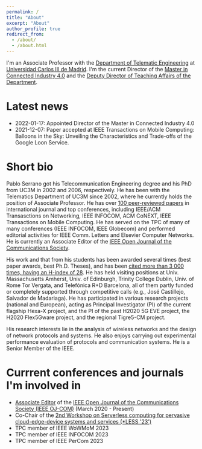 ```yaml
---
permalink: /
title: "About"
excerpt: "About"
author_profile: true
redirect_from: 
  - /about/
  - /about.html
---
```


I'm an Associate Professor with the [Department of Telematic Engineering](https://www.it.uc3m.es/) at [Universidad Carlos III de Madrid](https://www.uc3m.es). I'm the current Director of the [Master in Connected Industry 4.0](https://www.uc3m.es/master/connected-industry-4.0) and the [Deputy Director of Teaching Affairs of the Department](https://www.uc3m.es/ss/Satellite/UC3MInstitucional/es/Detalle/Organismo_C/1371206570334/1371206569261/Ingenieria_Telematica). 


# Latest news
- 2022-01-17: Appointed Director of the Master in Connected Industry 4.0
- 2021-12-07: Paper accepted at IEEE Transactions on Mobile Computing: Balloons in the Sky: Unveiling the Characteristics and Trade-offs of the Google Loon Service.

# Short bio

Pablo Serrano got his Telecommunication Engineering degree and his PhD from UC3M in 2002 and 2006, respectively. He has been with the Telematics Department of UC3M since 2002, where he currently holds the position of Associate Professor. He has over [100 peer-reviewed papers]() in international journal and top conferences, including IEEE/ACM Transasctions on Networking, IEEE INFOCOM, ACM CoNEXT, IEEE Transactions on Mobile Computing. He has served on the TPC of many of many conferences (IEEE INFOCOM, IEEE Globecom) and performed editorial activities for IEEE Comm. Letters and Elsevier Computer Networks. He is currently an Associate Editor of the [IEEE Open Journal of the Communications Society](https://www.comsoc.org/publications/journals/ieee-ojcoms). 

His work and that from his students has been awarded several times (best paper awards, best Ph.D. Theses), and has been [cited more than 3 000 times, having an H-index of 28](http://scholar.google.com/citations?user=5exVXrIAAAAJ). He has held visiting positions at Univ. Massachusetts Amherst, Univ. of Edinburgh, Trinity College Dublin, Univ. of Rome Tor Vergata, and Telefónica R+D Barcelona, all of them partly funded or completely supported through competitive calls (e.g., José Castillejo, Salvador de Madariaga). He has participated in various research projects (national and European), acting as Principal Investigator (PI) of the current flagship Hexa-X project, and the PI of the past H2020 5G EVE project, the H2020 Flex5Gware project, and the regional Tigre5-CM project.

His research interests lie in the analysis of wireless networks and the design of network protocols and systems. He also enjoys carrying out experimental performance evaluation of protocols and communication systems. He is a Senior Member of the IEEE.



# Currrent conferences and journals I'm involved in

- [Associate Editor](https://www.comsoc.org/publications/journals/ieee-ojcoms/ieee-open-journal-communications-society-editorial-board) of the [IEEE Open Journal of the Communications Society (IEEE OJ-COM)](https://www.comsoc.org/publications/journals/ieee-ojcoms) (March 2020 - Present)
- Co-Chair of the [2nd Workshop on Serverless computing for pervasive cloud-edge-device systems and services (*LESS '23')](https://starless.iit.cnr.it)
- TPC member of IEEE WoWMoM 2023
- TPC member of IEEE INFOCOM 2023
- TPC member of IEEE PerCom 2023
